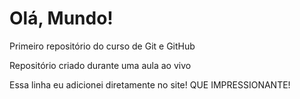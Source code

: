 # Olá, Mundo!
 Primeiro repositório do curso de Git e GitHub
 
Repositório criado durante uma aula ao vivo

Essa linha eu adicionei diretamente no site! QUE IMPRESSIONANTE!
